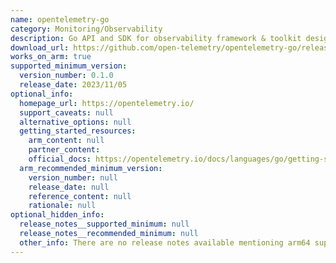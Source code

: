 ```yaml
---
name: opentelemetry-go
category: Monitoring/Observability
description: Go API and SDK for observability framework & toolkit designed to create, manage telemetry data such as traces, metrics, and log.
download_url: https://github.com/open-telemetry/opentelemetry-go/releases
works_on_arm: true
supported_minimum_version:
  version_number: 0.1.0
  release_date: 2023/11/05
optional_info:
  homepage_url: https://opentelemetry.io/
  support_caveats: null
  alternative_options: null
  getting_started_resources:
    arm_content: null
    partner_content:
    official_docs: https://opentelemetry.io/docs/languages/go/getting-started/
  arm_recommended_minimum_version:
    version_number: null
    release_date: null
    reference_content: null
    rationale: null
optional_hidden_info:
  release_notes__supported_minimum: null
  release_notes__recommended_minimum: null
  other_info: There are no release notes available mentioning arm64 support. However, v0.1.0 is the minimum version that is working on arm64 successfully.
---
```

